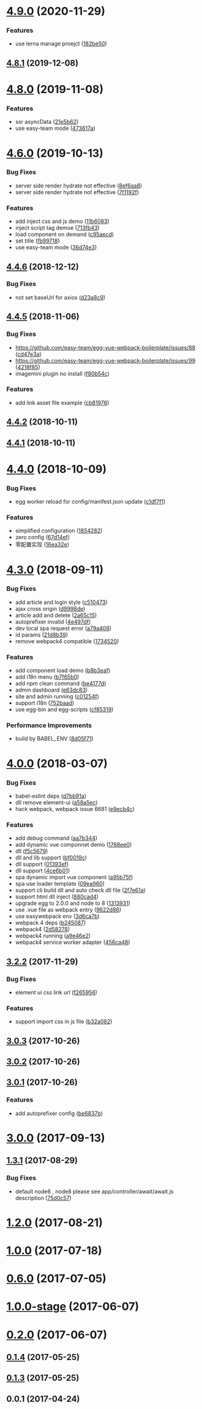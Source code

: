 <a name="4.9.0"></a>
# [4.9.0](https://github.com/easy-team/egg-vue-webpack-boilerplate/compare/4.8.1...4.9.0) (2020-11-29)


### Features

* use lerna manage proejct ([182be50](https://github.com/easy-team/egg-vue-webpack-boilerplate/commit/182be50))


<a name="4.8.1"></a>
## [4.8.1](https://github.com/easy-team/egg-vue-webpack-boilerplate/compare/4.8.0...4.8.1) (2019-12-08)



<a name="4.8.0"></a>
# [4.8.0](https://github.com/easy-team/egg-vue-webpack-boilerplate/compare/4.6.0...4.8.0) (2019-11-08)


### Features

* ssr asyncData ([21e5b62](https://github.com/easy-team/egg-vue-webpack-boilerplate/commit/21e5b62))
* use easy-team mode ([473617a](https://github.com/easy-team/egg-vue-webpack-boilerplate/commit/473617a))



<a name="4.6.0"></a>
# [4.6.0](https://github.com/easy-team/egg-vue-webpack-boilerplate/compare/4.4.6...4.6.0) (2019-10-13)


### Bug Fixes

* server side render hydrate not effective ([8ef6aa8](https://github.com/easy-team/egg-vue-webpack-boilerplate/commit/8ef6aa8))
* server side render hydrate not effective ([7f1192f](https://github.com/easy-team/egg-vue-webpack-boilerplate/commit/7f1192f))


### Features

* add inject css and js demo ([11b6083](https://github.com/easy-team/egg-vue-webpack-boilerplate/commit/11b6083))
* inject script tag demoe ([713fb43](https://github.com/easy-team/egg-vue-webpack-boilerplate/commit/713fb43))
* load component on demand ([c95aecd](https://github.com/easy-team/egg-vue-webpack-boilerplate/commit/c95aecd))
* set title ([fb99718](https://github.com/easy-team/egg-vue-webpack-boilerplate/commit/fb99718))
* use easy-team mode ([36d74e3](https://github.com/easy-team/egg-vue-webpack-boilerplate/commit/36d74e3))



<a name="4.4.6"></a>
## [4.4.6](https://github.com/easy-team/egg-vue-webpack-boilerplate/compare/4.4.5...4.4.6) (2018-12-12)


### Bug Fixes

* not set baseUrl for axios ([d23a8c9](https://github.com/easy-team/egg-vue-webpack-boilerplate/commit/d23a8c9))



<a name="4.4.5"></a>
## [4.4.5](https://github.com/easy-team/egg-vue-webpack-boilerplate/compare/4.4.2...4.4.5) (2018-11-06)


### Bug Fixes

* https://github.com/easy-team/egg-vue-webpack-boilerplate/issues/88 ([cd47e3a](https://github.com/easy-team/egg-vue-webpack-boilerplate/commit/cd47e3a))
* https://github.com/easy-team/egg-vue-webpack-boilerplate/issues/99 ([4218f85](https://github.com/easy-team/egg-vue-webpack-boilerplate/commit/4218f85))
* imagemini plugin no install ([f80b54c](https://github.com/easy-team/egg-vue-webpack-boilerplate/commit/f80b54c))


### Features

* add link asset file example ([cb81976](https://github.com/easy-team/egg-vue-webpack-boilerplate/commit/cb81976))



<a name="4.4.2"></a>
## [4.4.2](https://github.com/easy-team/egg-vue-webpack-boilerplate/compare/4.4.1...4.4.2) (2018-10-11)



<a name="4.4.1"></a>
## [4.4.1](https://github.com/easy-team/egg-vue-webpack-boilerplate/compare/4.4.0...4.4.1) (2018-10-11)



<a name="4.4.0"></a>
# [4.4.0](https://github.com/easy-team/egg-vue-webpack-boilerplate/compare/4.3.0...4.4.0) (2018-10-09)


### Bug Fixes

* egg worker reload for config/manifest.json update ([c1df7f1](https://github.com/easy-team/egg-vue-webpack-boilerplate/commit/c1df7f1))


### Features

* simplified configuration ([1854282](https://github.com/easy-team/egg-vue-webpack-boilerplate/commit/1854282))
* zero config ([67d14ef](https://github.com/easy-team/egg-vue-webpack-boilerplate/commit/67d14ef))
* 零配置实现 ([16ea32e](https://github.com/easy-team/egg-vue-webpack-boilerplate/commit/16ea32e))



<a name="4.3.0"></a>
# [4.3.0](https://github.com/easy-team/egg-vue-webpack-boilerplate/compare/4.0.0...4.3.0) (2018-09-11)


### Bug Fixes

* add article and login style ([c510473](https://github.com/easy-team/egg-vue-webpack-boilerplate/commit/c510473))
* ajax cross origin ([d9998de](https://github.com/easy-team/egg-vue-webpack-boilerplate/commit/d9998de))
* article add and delete ([2a65c15](https://github.com/easy-team/egg-vue-webpack-boilerplate/commit/2a65c15))
* autoprefixer invalid ([4e497df](https://github.com/easy-team/egg-vue-webpack-boilerplate/commit/4e497df))
* dev local spa request error ([a79a408](https://github.com/easy-team/egg-vue-webpack-boilerplate/commit/a79a408))
* id params ([21d8b39](https://github.com/easy-team/egg-vue-webpack-boilerplate/commit/21d8b39))
* remove webpack4 compatible ([1734520](https://github.com/easy-team/egg-vue-webpack-boilerplate/commit/1734520))


### Features

* add component load demo ([b8b3eaf](https://github.com/easy-team/egg-vue-webpack-boilerplate/commit/b8b3eaf))
* add i18n menu ([b7f65b0](https://github.com/easy-team/egg-vue-webpack-boilerplate/commit/b7f65b0))
* add npm clean command ([be4177d](https://github.com/easy-team/egg-vue-webpack-boilerplate/commit/be4177d))
* admin dashboard ([e63dc83](https://github.com/easy-team/egg-vue-webpack-boilerplate/commit/e63dc83))
* site and admin running ([c01254f](https://github.com/easy-team/egg-vue-webpack-boilerplate/commit/c01254f))
* support i18n ([752baad](https://github.com/easy-team/egg-vue-webpack-boilerplate/commit/752baad))
* use egg-bin and egg-scripts ([cf85319](https://github.com/easy-team/egg-vue-webpack-boilerplate/commit/cf85319))


### Performance Improvements

* build by BABEL_ENV ([8d05f71](https://github.com/easy-team/egg-vue-webpack-boilerplate/commit/8d05f71))



<a name="4.0.0"></a>
# [4.0.0](https://github.com/easy-team/egg-vue-webpack-boilerplate/compare/3.5.0...4.0.0) (2018-03-07)


### Bug Fixes

* babel-eslint deps ([d7bb91a](https://github.com/easy-team/egg-vue-webpack-boilerplate/commit/d7bb91a))
* dll remove element-ui ([a58a5ec](https://github.com/easy-team/egg-vue-webpack-boilerplate/commit/a58a5ec))
* hack webpack, webpack issue 6681 ([e9ecb4c](https://github.com/easy-team/egg-vue-webpack-boilerplate/commit/e9ecb4c))


### Features

* add debug command ([aa7b344](https://github.com/easy-team/egg-vue-webpack-boilerplate/commit/aa7b344))
* add dynamic vue componnet demo ([1768ee0](https://github.com/easy-team/egg-vue-webpack-boilerplate/commit/1768ee0))
* dll ([f5c5679](https://github.com/easy-team/egg-vue-webpack-boilerplate/commit/f5c5679))
* dll and lib support ([bf0019c](https://github.com/easy-team/egg-vue-webpack-boilerplate/commit/bf0019c))
* dll support ([01393ef](https://github.com/easy-team/egg-vue-webpack-boilerplate/commit/01393ef))
* dll support ([4ce6b01](https://github.com/easy-team/egg-vue-webpack-boilerplate/commit/4ce6b01))
* spa dynamic import vue component ([a95b75f](https://github.com/easy-team/egg-vue-webpack-boilerplate/commit/a95b75f))
* spa use loader template ([09ea960](https://github.com/easy-team/egg-vue-webpack-boilerplate/commit/09ea960))
* support cli build dll and auto check dll file ([2f7e61a](https://github.com/easy-team/egg-vue-webpack-boilerplate/commit/2f7e61a))
* support html dll inject ([880cad4](https://github.com/easy-team/egg-vue-webpack-boilerplate/commit/880cad4))
* upgrade egg to 2.0.0 and node to 8 ([1313931](https://github.com/easy-team/egg-vue-webpack-boilerplate/commit/1313931))
* use .vue file as webpack entry ([9622d86](https://github.com/easy-team/egg-vue-webpack-boilerplate/commit/9622d86))
* use easywebpack env ([3d6ca7b](https://github.com/easy-team/egg-vue-webpack-boilerplate/commit/3d6ca7b))
* webpack 4 deps ([b245087](https://github.com/easy-team/egg-vue-webpack-boilerplate/commit/b245087))
* webpack4 ([2d58278](https://github.com/easy-team/egg-vue-webpack-boilerplate/commit/2d58278))
* webpack4 running ([a9e46e2](https://github.com/easy-team/egg-vue-webpack-boilerplate/commit/a9e46e2))
* webpack4 service worker adapter ([456ca48](https://github.com/easy-team/egg-vue-webpack-boilerplate/commit/456ca48))



<a name="3.2.2"></a>
## [3.2.2](https://github.com/easy-team/egg-vue-webpack-boilerplate/compare/v3.0.3...3.2.2) (2017-11-29)


### Bug Fixes

* element ui css link url ([f265956](https://github.com/easy-team/egg-vue-webpack-boilerplate/commit/f265956))


### Features

* support import css in js file ([b32a082](https://github.com/easy-team/egg-vue-webpack-boilerplate/commit/b32a082))



<a name="3.0.3"></a>
## [3.0.3](https://github.com/easy-team/egg-vue-webpack-boilerplate/compare/v3.0.2...v3.0.3) (2017-10-26)



<a name="3.0.2"></a>
## [3.0.2](https://github.com/easy-team/egg-vue-webpack-boilerplate/compare/v3.0.1...v3.0.2) (2017-10-26)



<a name="3.0.1"></a>
## [3.0.1](https://github.com/easy-team/egg-vue-webpack-boilerplate/compare/3.0.0...v3.0.1) (2017-10-26)


### Features

* add autoprefixer config ([be6837b](https://github.com/easy-team/egg-vue-webpack-boilerplate/commit/be6837b))



<a name="3.0.0"></a>
# [3.0.0](https://github.com/easy-team/egg-vue-webpack-boilerplate/compare/1.3.1...3.0.0) (2017-09-13)



<a name="1.3.1"></a>
## [1.3.1](https://github.com/easy-team/egg-vue-webpack-boilerplate/compare/1.2.0...1.3.1) (2017-08-29)


### Bug Fixes

* default node6 , node8 please see app/controller/await/await.js description ([75d0c57](https://github.com/easy-team/egg-vue-webpack-boilerplate/commit/75d0c57))



<a name="1.2.0"></a>
# [1.2.0](https://github.com/easy-team/egg-vue-webpack-boilerplate/compare/1.0.0...1.2.0) (2017-08-21)



<a name="1.0.0"></a>
# [1.0.0](https://github.com/easy-team/egg-vue-webpack-boilerplate/compare/0.6.0...1.0.0) (2017-07-18)



<a name="0.6.0"></a>
# [0.6.0](https://github.com/easy-team/egg-vue-webpack-boilerplate/compare/1.0.0-stage...0.6.0) (2017-07-05)



<a name="1.0.0-stage"></a>
# [1.0.0-stage](https://github.com/easy-team/egg-vue-webpack-boilerplate/compare/0.2.0...1.0.0-stage) (2017-06-07)



<a name="0.2.0"></a>
# [0.2.0](https://github.com/easy-team/egg-vue-webpack-boilerplate/compare/0.1.4...0.2.0) (2017-06-07)



<a name="0.1.4"></a>
## [0.1.4](https://github.com/easy-team/egg-vue-webpack-boilerplate/compare/0.1.3...0.1.4) (2017-05-25)



<a name="0.1.3"></a>
## [0.1.3](https://github.com/easy-team/egg-vue-webpack-boilerplate/compare/0.0.1...0.1.3) (2017-05-25)



<a name="0.0.1"></a>
## 0.0.1 (2017-04-24)




